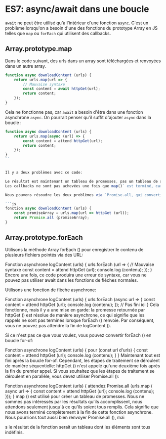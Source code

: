 # ES7: async/await dans une boucle

`await` ne peut être utilisé qu'à l'intérieur d'une fonction `async`. C'est un problème lorsqu'on a besoin d'une des fonctions du prototype Array en JS telles que `map` ou `forEach` qui utilisent des callbacks.

## Array.prototype.map

Dans le code suivant, des urls dans un array sont téléchargées et renvoyées dans un autre array.

```js
function async downloadContent (urls) {
    return urls.map(url => {
        // Mauvaise syntaxe
        const content = await httpGet(url);
        return content;
    });
}
```

Cela ne fonctionne pas, car `await` a besoin d'être dans une fonction asynchrone `async`. On pourrait penser qu'il suffit d'ajouter `async` dans la boucle :

```js
function async downloadContent (urls) {
    return urls.map(async (url) => {
        const content = attend httpGet(url);
        return content;
    });
}
``


Il y a deux problèmes avec ce code:

Le résultat est maintenant un tableau de promesses, pas un tableau de string.
Les callbacks ne sont pas achevées une fois que map()` est terminé, car `await n'interrompt que sa fonction parente et que `httpGet()` est résolu de manière asynchrone. 

Nous pouvons résoudre les deux problèmes via `Promise.all, qui convertit un tableau de promesses en une promesse pour un tableau (avec les valeurs remplies par les promesses):

```js
fonction async downloadContent (urls) {
    const promiseArray = urls.map(url => httpGet (url));
    return Promise.all (promiseArray);
}
```

## Array.prototype.forEach

Utilisons la méthode Array forEach () pour enregistrer le contenu de plusieurs fichiers pointés via des URL:

Fonction asynchrone logContent (urls) {
    urls.forEach (url => {
        // Mauvaise syntaxe
        const content = attend httpGet (url);
        console.log (contenu);
    });
}
Encore une fois, ce code produira une erreur de syntaxe, car vous ne pouvez pas utiliser await dans les fonctions de flèches normales.

Utilisons une fonction de flèche asynchrone:

Fonction asynchrone logContent (urls) {
    urls.forEach (async url => {
        const content = attend httpGet (url);
        console.log (contenu);
    });
    // Pas fini ici
}
Cela fonctionne, mais il y a une mise en garde: la promesse retournée par httpGet () est résolue de manière asynchrone, ce qui signifie que les rappels ne sont pas terminés lorsque forEach () renvoie. Par conséquent, vous ne pouvez pas attendre la fin de logContent ().

Si ce n'est pas ce que vous voulez, vous pouvez convertir forEach () en boucle for-of:

Fonction asynchrone logContent (urls) {
    pour (const url d'urls) {
        const content = attend httpGet (url);
        console.log (contenu);
    }
}
Maintenant tout est fini après la boucle for-of. Cependant, les étapes de traitement se déroulent de manière séquentielle: httpGet () n'est appelé qu'une deuxième fois après la fin du premier appel. Si vous souhaitez que les étapes de traitement se déroulent en parallèle, vous devez utiliser Promise.all ():

Fonction asynchrone logContent (urls) {
    attendez Promise.all (urls.map (
        async url => {
            const content = attend httpGet (url);
            console.log (contenu);
        }));
}
map () est utilisé pour créer un tableau de promesses. Nous ne sommes pas intéressés par les résultats qu'ils accomplissent, nous attendons seulement jusqu'à ce qu'ils soient tous remplis. Cela signifie que nous avons terminé complètement à la fin de cette fonction asynchrone. Nous pourrions tout aussi bien renvoyer Promise.all (), mai

s le résultat de la fonction serait un tableau dont les éléments sont tous indéfinis.


